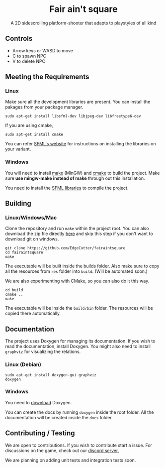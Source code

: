 <h1 align="center"> Fair ain't square </h1>
<p align="center">
A 2D sidescrolling platform-shooter that adapts to playstyles of all kind
</a>



## Controls

- Arrow keys or WASD to move
- C to spawn NPC
- V to delete NPC


## Meeting the Requirements 

### Linux

Make sure all the development libraries are present. You can install the pakages from your package manager.

```
sudo apt-get install libsfml-dev libjpeg-dev libfreetype6-dev
```

If you are using cmake,
```
sudo apt-get install cmake
```

You can refer <a href="https://www.sfml-dev.org/download.php">SFML's website</a> for instructions on installing the libraries on your variant.

### Windows 

You will need to install <a href="http://www.mingw.org/">make</a> (MinGW) and <a href="https://cmake.org/download/">cmake</a> to build the project. Make sure **use mingw-make instead of make** through out this installation.

You need to  install the <a href="https://www.sfml-dev.org/download.php">SFML libraries</a> to compile the project.


## Building

### Linux/Windows/Mac

Clone the repository and run `make` within the project root. You can also download the zip file directly <a href="https://github.com/EdgeCutter/fairaintsquare/archive/master.zip">here</a> and skip this step if you don't want to download git on windows.
```
git clone https://github.com/EdgeCutter/fairaintsquare
cd fairaintsquare
make
```
The executable will be built inside the builds folder. Also make sure to copy all the resources from `res` folder into `build`. (Will be automated soon.)

We are also experimenting with CMake, so you can also do it this way.
```
cd build
cmake ..
make
```
The executable will be inside the `build/bin` folder. The resources will be copied there automatically.


## Documentation

The project uses Doxygen for managing its documentation. If you wish to read the documentation, install Doxygen. You might also need to install `graphviz` for visualizing the relations.

### Linux (Debian)
```
sudo apt-get install doxygen-gui graphviz
doxygen
```
### Windows

You need to <a href="https://sourceforge.net/projects/doxygen/files/snapshots/">download</a> Doxygen.


You can create the docs by running `doxygen` inside the root folder. All the documentation will be created inside the `docs` folder.

## Contributing / Testing

We are open to contributions. If you wish to contribute start a issue. For discussions on the game, check out our <a href="https://discord.gg/VMFawez">discord server.</a>

We are planning on adding unit tests and integration tests soon.
